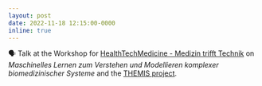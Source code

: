 ```yaml
---
layout: post
date: 2022-11-18 12:15:00-0000
inline: true
---
```


🗣️ Talk at the Workshop for [HealthTechMedicine - Medizin trifft Technik](https://www.med.uni-rostock.de/forschung-lehre/forschung/fws) on _Maschinelles Lernen zum Verstehen und Modellieren komplexer biomedizinischer Systeme_ and the [THEMIS project](/projects/research/themis).
